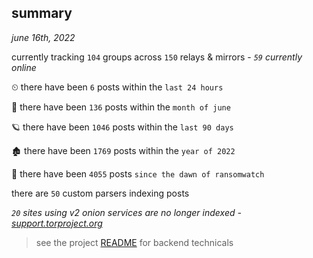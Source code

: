 
## summary
_june 16th, 2022_

currently tracking `104` groups across `150` relays & mirrors - _`59` currently online_

⏲ there have been `6` posts within the `last 24 hours`

🦈 there have been `136` posts within the `month of june`

🪐 there have been `1046` posts within the `last 90 days`

🏚 there have been `1769` posts within the `year of 2022`

🦕 there have been `4055` posts `since the dawn of ransomwatch`

there are `50` custom parsers indexing posts

_`20` sites using v2 onion services are no longer indexed - [support.torproject.org](https://support.torproject.org/onionservices/v2-deprecation/)_

> see the project [README](https://github.com/joshhighet/ransomwatch#ransomwatch--) for backend technicals
